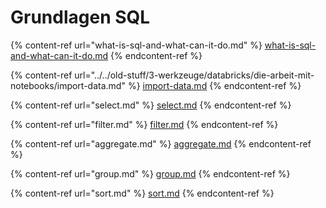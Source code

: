 # Grundlagen SQL

{% content-ref url="what-is-sql-and-what-can-it-do.md" %}
[what-is-sql-and-what-can-it-do.md](what-is-sql-and-what-can-it-do.md)
{% endcontent-ref %}

{% content-ref url="../../old-stuff/3-werkzeuge/databricks/die-arbeit-mit-notebooks/import-data.md" %}
[import-data.md](../../old-stuff/3-werkzeuge/databricks/die-arbeit-mit-notebooks/import-data.md)
{% endcontent-ref %}

{% content-ref url="select.md" %}
[select.md](select.md)
{% endcontent-ref %}

{% content-ref url="filter.md" %}
[filter.md](filter.md)
{% endcontent-ref %}

{% content-ref url="aggregate.md" %}
[aggregate.md](aggregate.md)
{% endcontent-ref %}

{% content-ref url="group.md" %}
[group.md](group.md)
{% endcontent-ref %}

{% content-ref url="sort.md" %}
[sort.md](sort.md)
{% endcontent-ref %}
